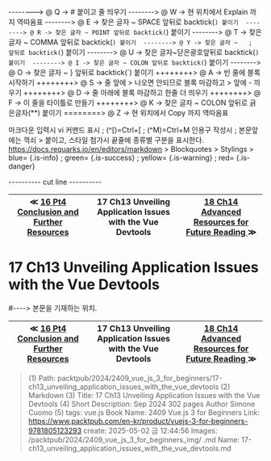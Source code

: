 
--------> @ Q -> # 붙이고 줄 띄우기 
--------> @ W -> 현 위치에서 Explain 까지 역따옴표 
--------> @ E -> 찾은 글자 ~ SPACE 앞뒤로 backtick(`) 붙이기 
--------> @ R -> 찾은 글자 ~ POINT 앞뒤로 backtick(`) 붙이기 
--------> @ T -> 찾은 글자 ~ COMMA 앞뒤로 backtick(`) 붙이기 
--------> @ Y -> 찾은 글자 ~   ;   앞뒤로 backtick(`) 붙이기 
--------> @ U -> 찾은 글자~닫은괄호앞뒤로 backtick(`) 붙이기 
--------> @ I -> 찾은 글자 ~ COLON 앞뒤로 backtick(`) 붙이기 
--------> @ O -> 찾은 글자 ~   }   앞뒤로 backtick(`) 붙이기 
++++++++> @ A -> 빈 줄에 블록 시작하기 
++++++++> @ S -> 줄 앞에 > 나오면 안되므로 블록 마감하고 > 앞에 - 끼우기 
++++++++> @ D -> 줄 아래에 블록 마감하고 한줄 더 띄우기 
++++++++> @ F -> 이 줄을 타이틀로 만들기 
++++++++> @ K -> 찾은 글자 ~ COLON 앞뒤로 긁은글자(**) 붙이기 
========> @ Z -> 현 위치에서 Copy 까지 역따옴표 

마크다운 입력시 vi 커맨드 표시 ; (^[)=Ctrl+[ ; (^M)=Ctrl+M
인용구 작성시 ; 본문앞에는 꺽쇠 > 붙이고, 스타일 첨가시 끝줄에 종류별 구분을 표시한다.
https://docs.requarks.io/en/editors/markdown > Blockquotes > Stylings >
blue= {.is-info} ; green= {.is-success} ; yellow= {.is-warning} ; red= {.is-danger}

---------- cut line ----------

| ≪ [ 16 Pt4 Conclusion and Further Resources ](/packtpub/2024/2409_vue_js_3_for_beginners/16_pt4_conclusion_and_further_resources) | 17 Ch13 Unveiling Application Issues with the Vue Devtools | [ 18 Ch14 Advanced Resources for Future Reading ](/packtpub/2024/2409_vue_js_3_for_beginners/18_ch14_advanced_resources_for_future_reading) ≫ |
|:----:|:----:|:----:|

# 17 Ch13 Unveiling Application Issues with the Vue Devtools
#----> 본문을 기재하는 위치.



| ≪ [ 16 Pt4 Conclusion and Further Resources ](/packtpub/2024/2409_vue_js_3_for_beginners/16_pt4_conclusion_and_further_resources) | 17 Ch13 Unveiling Application Issues with the Vue Devtools | [ 18 Ch14 Advanced Resources for Future Reading ](/packtpub/2024/2409_vue_js_3_for_beginners/18_ch14_advanced_resources_for_future_reading) ≫ |
|:----:|:----:|:----:|

> (1) Path: packtpub/2024/2409_vue_js_3_for_beginners/17-ch13_unveiling_application_issues_with_the_vue_devtools
> (2) Markdown
> (3) Title: 17 Ch13 Unveiling Application Issues with the Vue Devtools
> (4) Short Description: Sep 2024 302 pages Author Simone Cuomo
> (5) tags: vue.js
> Book Name: 2409 Vue.js 3 for Beginners
> Link: https://www.packtpub.com/en-kr/product/vuejs-3-for-beginners-9781805123293
> create: 2025-05-02 금 12:44:56
> Images: /packtpub/2024/2409_vue_js_3_for_beginners_img/
> .md Name: 17-ch13_unveiling_application_issues_with_the_vue_devtools.md

